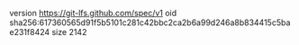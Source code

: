 version https://git-lfs.github.com/spec/v1
oid sha256:617360565d91f5b5101c281c42bbc2ca2b6a99d246a8b834415c5bae231f8424
size 2142
